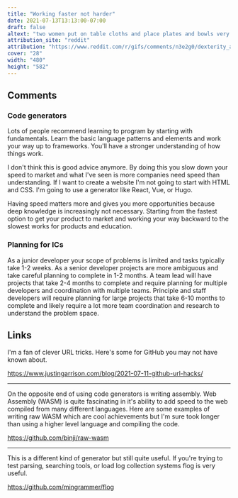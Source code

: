 ```yaml
---
title: "Working faster not harder"
date: 2021-07-13T13:13:00-07:00
draft: false
altext: "two women put on table cloths and place plates and bowls very fast using large glass turn tables"
attribution_site: "reddit"
attribution: "https://www.reddit.com/r/gifs/comments/n3e2g0/dexterity_and_rapidity/"
cover: "28"
width: "480"
height: "582"
---
```


## Comments

### Code generators

Lots of people recommend learning to program by starting with fundamentals.
Learn the basic language patterns and elements and work your way up to frameworks.
You'll have a stronger understanding of how things work.

I don't think this is good advice anymore.
By doing this you slow down your speed to market and what I've seen is more companies need speed than understanding.
If I want to create a website I'm not going to start with HTML and CSS.
I'm going to use a generator like React, Vue, or Hugo.

Having speed matters more and gives you more opportunities because deep knowledge is increasingly not necessary.
Starting from the fastest option to get your product to market and working your way backward to the slowest works for products and education.

### Planning for ICs

As a junior developer your scope of problems is limited and tasks typically take 1-2 weeks.
As a senior developer projects are more ambiguous and take careful planning to complete in 1-2 months.
A team lead will have projects that take 2-4 months to complete and require planning for multiple developers and coordination with multiple teams.
Principle and staff developers will require planning for large projects that take 6-10 months to complete and likely require a lot more team coordination and research to understand the problem space.

## Links

I'm a fan of clever URL tricks.
Here's some for GitHub you may not have known about.

https://www.justingarrison.com/blog/2021-07-11-github-url-hacks/

---

On the opposite end of using code generators is writing assembly.
Web Assembly (WASM) is quite fascinating in it's ability to add speed to the web compiled from many different languages.
Here are some examples of writing raw WASM which are cool achievements but I'm sure took longer than using a higher level language and compiling the code.

https://github.com/binji/raw-wasm

---

This is a different kind of generator but still quite useful.
If you're trying to test parsing, searching tools, or load log collection systems flog is very useful.

https://github.com/mingrammer/flog
